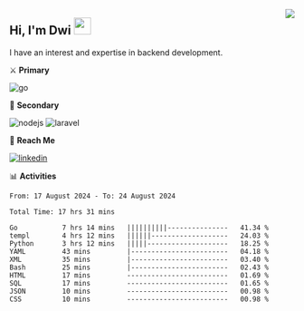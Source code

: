 [<img src="https://komarev.com/ghpvc/?username=masred&color=green&style=flat-square&label=Profile+Views" align="right">](github.com/masred)

## Hi, I'm Dwi <img src="https://raw.githubusercontent.com/MartinHeinz/MartinHeinz/master/wave.gif" width="30px">

I have an interest and expertise in backend development.

⚔️ **Primary**

![go](https://img.shields.io/badge/---?logo=go&label=Golang&style=social)

🔪 **Secondary**

![nodejs](https://img.shields.io/badge/---?logo=node.js&label=Node.js&style=social&logoColor=green)
![laravel](https://img.shields.io/badge/---?logo=laravel&label=Laravel&style=social)

🔗 **Reach Me**

[![linkedin](https://img.shields.io/badge/---?logo=linkedin&label=LinkedIn&style=social)](https://linkedin.com/in/dwifitriyanto)

📊 **Activities**

<!--START_SECTION:waka-->

```all_time
From: 17 August 2024 - To: 24 August 2024

Total Time: 17 hrs 31 mins

Go           7 hrs 14 mins   ||||||||||---------------   41.34 %
templ        4 hrs 12 mins   ||||||-------------------   24.03 %
Python       3 hrs 12 mins   |||||--------------------   18.25 %
YAML         43 mins         |------------------------   04.18 %
XML          35 mins         |------------------------   03.40 %
Bash         25 mins         |------------------------   02.43 %
HTML         17 mins         -------------------------   01.69 %
SQL          17 mins         -------------------------   01.65 %
JSON         10 mins         -------------------------   00.98 %
CSS          10 mins         -------------------------   00.98 %
```

<!--END_SECTION:waka-->
